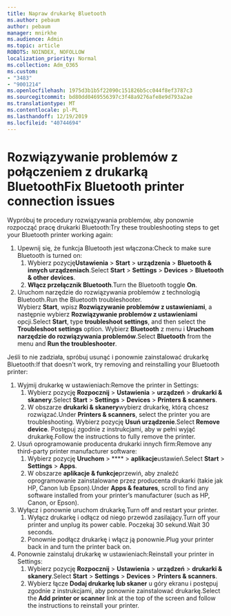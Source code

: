 ```yaml
---
title: Napraw drukarkę Bluetooth
ms.author: pebaum
author: pebaum
manager: mnirkhe
ms.audience: Admin
ms.topic: article
ROBOTS: NOINDEX, NOFOLLOW
localization_priority: Normal
ms.collection: Adm_O365
ms.custom:
- "3483"
- "9001214"
ms.openlocfilehash: 1975d3b1b5f22090c151826b5cc044f8ef3787c3
ms.sourcegitcommit: bd80dd0469556397c3f48a9276afe8e9d793a2ae
ms.translationtype: MT
ms.contentlocale: pl-PL
ms.lasthandoff: 12/19/2019
ms.locfileid: "40744694"
---
```

# <a name="fix-bluetooth-printer-connection-issues"></a><span data-ttu-id="96ff8-102">Rozwiązywanie problemów z połączeniem z drukarką Bluetooth</span><span class="sxs-lookup"><span data-stu-id="96ff8-102">Fix Bluetooth printer connection issues</span></span>

<span data-ttu-id="96ff8-103">Wypróbuj te procedury rozwiązywania problemów, aby ponownie rozpocząć pracę drukarki Bluetooth:</span><span class="sxs-lookup"><span data-stu-id="96ff8-103">Try these troubleshooting steps to get your Bluetooth printer working again:</span></span>


1. <span data-ttu-id="96ff8-104">Upewnij się, że funkcja Bluetooth jest włączona:</span><span class="sxs-lookup"><span data-stu-id="96ff8-104">Check to make sure Bluetooth is turned on:</span></span>
    1. <span data-ttu-id="96ff8-105">Wybierz pozycję**Ustawienia** >  **Start** > **urządzenia** > **Bluetooth & innych urządzeniach**.</span><span class="sxs-lookup"><span data-stu-id="96ff8-105">Select **Start** > **Settings** > **Devices** > **Bluetooth & other devices**.</span></span>
    2. <span data-ttu-id="96ff8-106">**Włącz przełącznik Bluetooth**.</span><span class="sxs-lookup"><span data-stu-id="96ff8-106">Turn the Bluetooth toggle **On**.</span></span>
2. <span data-ttu-id="96ff8-107">Uruchom narzędzie do rozwiązywania problemów z technologią Bluetooth.</span><span class="sxs-lookup"><span data-stu-id="96ff8-107">Run the Bluetooth troubleshooter.</span></span> <br>
    <span data-ttu-id="96ff8-108">Wybierz **Start**, wpisz **Rozwiązywanie problemów z ustawieniami**, a następnie wybierz **Rozwiązywanie problemów z ustawieniami** opcji.</span><span class="sxs-lookup"><span data-stu-id="96ff8-108">Select **Start**, type **troubleshoot settings**, and then select the **Troubleshoot settings** option.</span></span> <span data-ttu-id="96ff8-109">Wybierz **Bluetooth** z menu i **Uruchom narzędzie do rozwiązywania problemów**.</span><span class="sxs-lookup"><span data-stu-id="96ff8-109">Select **Bluetooth** from the menu and **Run the troubleshooter**.</span></span>

<span data-ttu-id="96ff8-110">Jeśli to nie zadziała, spróbuj usunąć i ponownie zainstalować drukarkę Bluetooth:</span><span class="sxs-lookup"><span data-stu-id="96ff8-110">If that doesn't work, try removing and reinstalling your Bluetooth printer:</span></span>

1. <span data-ttu-id="96ff8-111">Wyjmij drukarkę w ustawieniach:</span><span class="sxs-lookup"><span data-stu-id="96ff8-111">Remove the printer in Settings:</span></span>
    1. <span data-ttu-id="96ff8-112">Wybierz pozycję **Rozpocznij** > **Ustawienia** > **urządzeń** > **drukarki & skanery**.</span><span class="sxs-lookup"><span data-stu-id="96ff8-112">Select **Start** > **Settings** > **Devices** > **Printers & scanners**.</span></span>
    2. <span data-ttu-id="96ff8-113">W obszarze **drukarki & skanery**wybierz drukarkę, którą chcesz rozwiązać.</span><span class="sxs-lookup"><span data-stu-id="96ff8-113">Under **Printers & scanners**, select the printer you are troubleshooting.</span></span> <span data-ttu-id="96ff8-114">Wybierz pozycję **Usuń urządzenie**.</span><span class="sxs-lookup"><span data-stu-id="96ff8-114">Select **Remove device**.</span></span> <span data-ttu-id="96ff8-115">Postępuj zgodnie z instrukcjami, aby w pełni wyjąć drukarkę.</span><span class="sxs-lookup"><span data-stu-id="96ff8-115">Follow the instructions to fully remove the printer.</span></span>
2. <span data-ttu-id="96ff8-116">Usuń oprogramowanie producenta drukarki innych firm:</span><span class="sxs-lookup"><span data-stu-id="96ff8-116">Remove any third-party printer manufacturer software:</span></span>
    1. <span data-ttu-id="96ff8-117">Wybierz pozycję **Uruchom** > \*\*\*\* > **aplikacje**ustawień.</span><span class="sxs-lookup"><span data-stu-id="96ff8-117">Select **Start** > **Settings** > **Apps**.</span></span>
    2. <span data-ttu-id="96ff8-118">W obszarze **aplikacje & funkcje**przewiń, aby znaleźć oprogramowanie zainstalowane przez producenta drukarki (takie jak HP, Canon lub Epson).</span><span class="sxs-lookup"><span data-stu-id="96ff8-118">Under **Apps & features**, scroll to find any software installed from your printer’s manufacturer (such as HP, Canon, or Epson).</span></span>
3. <span data-ttu-id="96ff8-119">Wyłącz i ponownie uruchom drukarkę.</span><span class="sxs-lookup"><span data-stu-id="96ff8-119">Turn off and restart your printer.</span></span>
   1. <span data-ttu-id="96ff8-120">Wyłącz drukarkę i odłącz od niego przewód zasilający.</span><span class="sxs-lookup"><span data-stu-id="96ff8-120">Turn off your printer and unplug its power cable.</span></span> <span data-ttu-id="96ff8-121">Poczekaj 30 sekund.</span><span class="sxs-lookup"><span data-stu-id="96ff8-121">Wait 30 seconds.</span></span> 
   2. <span data-ttu-id="96ff8-122">Ponownie podłącz drukarkę i włącz ją ponownie.</span><span class="sxs-lookup"><span data-stu-id="96ff8-122">Plug your printer back in and turn the printer back on.</span></span>
4. <span data-ttu-id="96ff8-123">Ponownie zainstaluj drukarkę w ustawieniach:</span><span class="sxs-lookup"><span data-stu-id="96ff8-123">Reinstall your printer in Settings:</span></span>
    1. <span data-ttu-id="96ff8-124">Wybierz pozycję **Rozpocznij** > **Ustawienia** > **urządzeń** > **drukarki & skanery**.</span><span class="sxs-lookup"><span data-stu-id="96ff8-124">Select **Start** > **Settings** > **Devices** > **Printers & scanners**.</span></span>
    2. <span data-ttu-id="96ff8-125">Wybierz łącze **Dodaj drukarkę lub skaner** u góry ekranu i postępuj zgodnie z instrukcjami, aby ponownie zainstalować drukarkę.</span><span class="sxs-lookup"><span data-stu-id="96ff8-125">Select the **Add printer or scanner** link at the top of the screen and follow the instructions to reinstall your printer.</span></span>
